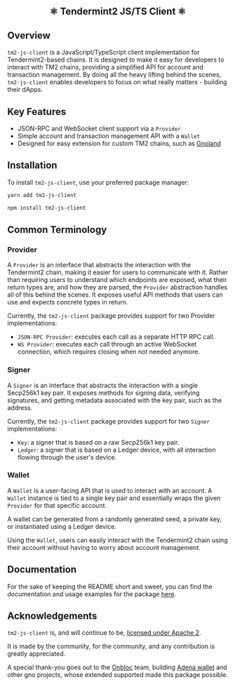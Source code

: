<h2 align="center">⚛️ Tendermint2 JS/TS Client ⚛️</h2>

## Overview

`tm2-js-client` is a JavaScript/TypeScript client implementation for Tendermint2-based chains. It is designed to make it
easy for developers to interact with TM2 chains, providing a simplified API for account and transaction management. By
doing all the heavy lifting behind the scenes, `tm2-js-client` enables developers to focus on what really matters -
building their dApps.

## Key Features

- JSON-RPC and WebSocket client support via a `Provider`
- Simple account and transaction management API with a `Wallet`
- Designed for easy extension for custom TM2 chains, such as [Gnoland](https://gno.land)

## Installation

To install `tm2-js-client`, use your preferred package manager:

```bash
yarn add tm2-js-client
```

```bash
npm install tm2-js-client
```

## Common Terminology

### Provider

A `Provider` is an interface that abstracts the interaction with the Tendermint2 chain, making it easier for users to
communicate with it. Rather than requiring users to understand which endpoints are exposed, what their return types are,
and how they are parsed, the `Provider` abstraction handles all of this behind the scenes. It exposes useful API methods
that users can use and expects concrete types in return.

Currently, the `tm2-js-client` package provides support for two Provider implementations:

- `JSON-RPC Provider`: executes each call as a separate HTTP RPC call.
- `WS Provider`: executes each call through an active WebSocket connection, which requires closing when not needed
  anymore.

### Signer

A `Signer` is an interface that abstracts the interaction with a single Secp256k1 key pair. It exposes methods for
signing data, verifying signatures, and getting metadata associated with the key pair, such as the address.

Currently, the `tm2-js-client` package provides support for two `Signer` implementations:

- `Key`: a signer that is based on a raw Secp256k1 key pair.
- `Ledger`: a signer that is based on a Ledger device, with all interaction flowing through the user's device.

### Wallet

A `Wallet` is a user-facing API that is used to interact with an account. A `Wallet` instance is tied to a single key
pair and essentially wraps the given `Provider` for that specific account.

A wallet can be generated from a randomly generated seed, a private key, or instantiated using a Ledger device.

Using the `Wallet`, users can easily interact with the Tendermint2 chain using their account without having to worry
about account management.

## Documentation

For the sake of keeping the README short and sweet, you can find the documentation and usage examples
for the package [here](#).

## Acknowledgements

`tm2-js-client` is, and will continue to be, [licensed under Apache 2](LICENSE).

It is made by the community, for the community, and any contribution is greatly appreciated.

A special thank-you goes out to the [Onbloc](https://github.com/onbloc) team, building
[Adena wallet](https://github.com/onbloc/adena-wallet) and other gno projects, whose extended supported
made this package possible.
